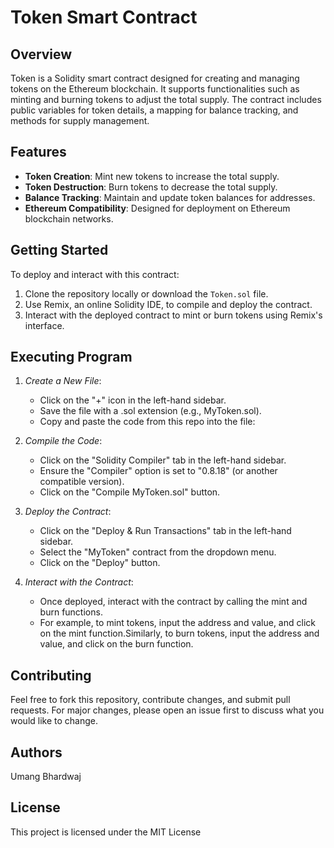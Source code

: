 # Token Smart Contract

## Overview
Token is a Solidity smart contract designed for creating and managing tokens on the Ethereum blockchain. It supports functionalities such as minting and burning tokens to adjust the total supply. The contract includes public variables for token details, a mapping for balance tracking, and methods for supply management.

## Features
- **Token Creation**: Mint new tokens to increase the total supply.
- **Token Destruction**: Burn tokens to decrease the total supply.
- **Balance Tracking**: Maintain and update token balances for addresses.
- **Ethereum Compatibility**: Designed for deployment on Ethereum blockchain networks.

## Getting Started
To deploy and interact with this contract:
1. Clone the repository locally or download the `Token.sol` file.
2. Use Remix, an online Solidity IDE, to compile and deploy the contract.
3. Interact with the deployed contract to mint or burn tokens using Remix's interface.

## Executing Program
1. *Create a New File*: 
   - Click on the "+" icon in the left-hand sidebar.
   - Save the file with a .sol extension (e.g., MyToken.sol).
   - Copy and paste the code from this repo into the file:

2. *Compile the Code*:
   - Click on the "Solidity Compiler" tab in the left-hand sidebar.
   - Ensure the "Compiler" option is set to "0.8.18" (or another compatible version).
   - Click on the "Compile MyToken.sol" button.

3. *Deploy the Contract*:
   - Click on the "Deploy & Run Transactions" tab in the left-hand sidebar.
   - Select the "MyToken" contract from the dropdown menu.
   - Click on the "Deploy" button.

4. *Interact with the Contract*:
   - Once deployed, interact with the contract by calling the mint and burn functions.
   - For example, to mint tokens, input the address and value, and click on the mint function.Similarly, to burn tokens, input the address and value, and click on the burn function.


## Contributing

Feel free to fork this repository, contribute changes, and submit pull requests. For major changes, please open an issue first to discuss what you would like to change.


## Authors

Umang Bhardwaj

## License

This project is licensed under the MIT License


